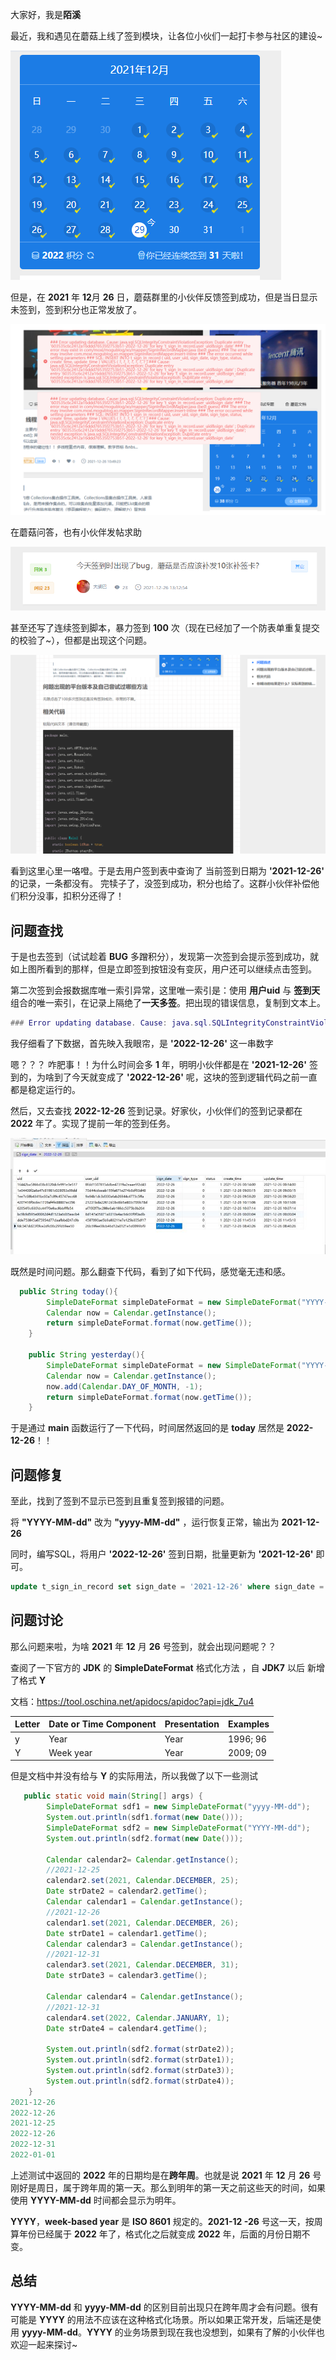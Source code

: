 大家好，我是**陌溪**

最近，我和遇见在蘑菇上线了签到模块，让各位小伙们一起打卡参与社区的建设~


![签到](images/image-20211229083338607.png)

但是，在 **2021** 年 **12**月 **26** 日，蘑菇群里的小伙伴反馈签到成功，但是当日显示未签到，签到积分也正常发放了。


![image-20211229083741576](images/image-20211229083741576.png)

在蘑菇问答，也有小伙伴发帖求助


![image-20211229084741217](images/image-20211229084741217.png)

甚至还写了连续签到脚本，暴力签到 **100** 次（现在已经加了一个防表单重复提交的校验了~），但都是出现这个问题。


![image-20211229084841446](images/image-20211229084841446.png)

看到这里心里一咯噔。于是去用户签到表中查询了 当前签到日期为 **'2021-12-26'**  的记录，一条都没有。 完犊子了，没签到成功，积分也给了。这群小伙伴补偿他们积分没事，扣积分还得了！

## 问题查找

于是也去签到（试试趁着 **BUG** 多蹭积分），发现第一次签到会提示签到成功，就如上图所看到的那样，但是立即签到按钮没有变灰，用户还可以继续点击签到。

第二次签到会报数据库唯一索引异常，这里唯一索引是：使用  **用户uid** 与 **签到天** 组合的唯一索引，在记录上隔绝了**一天多签**。把出现的错误信息，复制到文本上。

```lua
### Error updating database. Cause: java.sql.SQLIntegrityConstraintViolationException: Duplicate entry '8fdd1507815ddbe47319a2eaae9f2d43-2022-12-26' for key 't_sign_in_record.user_uid&sign_date' ### The error may exist in com/moxi/mogublog/xo/mapper/SignInRecordMapper.java (best guess) ### The error may involve com.moxi.mogublog.xo.mapper.SignInRecordMapper.insert-Inline ### The error occurred while setting parameters ### SQL: INSERT INTO t_sign_in_record ( uid, user_uid, sign_date, sign_type, status, create_time, update_time ) VALUES ( ?, ?, ?, ?, ?, ?, ? ) ### Cause: java.sql.SQLIntegrityConstraintViolationException: Duplicate entry '8fdd1507815ddbe47319a2eaae9f2d43-2022-12-26' for key 't_sign_in_record.user_uid&sign_date' ; Duplicate entry '8fdd1507815ddbe47319a2eaae9f2d43-2022-12-26' for key 't_sign_in_record.user_uid&sign_date'; nested exception is java.sql.SQLIntegrityConstraintViolationException: Duplicate entry '8fdd1507815ddbe47319a2eaae9f2d43-2022-12-26' for key 't_sign_in_record.user_uid&sign_date'
```

我仔细看了下数据，首先映入我眼帘，是  **'2022-12-26'** 这一串数字  

嗯？？？ 咋肥事！！为什么时间会多 **1** 年，明明小伙伴都是在 **'2021-12-26'** 签到的，为啥到了今天就变成了 **'2022-12-26'** 呢，这块的签到逻辑代码之前一直都是稳定运行的。

然后，又去查找 **2022-12-26** 签到记录。好家伙，小伙伴们的签到记录都在 **2022** 年了。实现了提前一年的签到任务。


![image-20211229090941969](images/image-20211229090941969.png)

既然是时间问题。那么翻查下代码，看到了如下代码，感觉毫无违和感。

```java
  public String today(){
        SimpleDateFormat simpleDateFormat = new SimpleDateFormat("YYYY-MM-dd");
        Calendar now = Calendar.getInstance();
        return simpleDateFormat.format(now.getTime());
    }

    public String yesterday(){
        SimpleDateFormat simpleDateFormat = new SimpleDateFormat("YYYY-MM-dd");
        Calendar now = Calendar.getInstance();
        now.add(Calendar.DAY_OF_MONTH, -1);
        return simpleDateFormat.format(now.getTime());
    }
```

于是通过 **main** 函数运行了一下代码，时间居然返回的是 **today** 居然是 **2022-12-26**！！

## 问题修复

至此，找到了签到不显示已签到且重复签到报错的问题。

将 **"YYYY-MM-dd"** 改为 **"yyyy-MM-dd"** ，运行恢复正常，输出为  **2021-12-26**

同时，编写SQL，将用户 **'2022-12-26'** 签到日期，批量更新为  **'2021-12-26'** 即可。

```sql
update t_sign_in_record set sign_date = '2021-12-26' where sign_date = '2022-12-26'
```

## 问题讨论

那么问题来啦，为啥 **2021** 年 **12** 月 **26** 号签到，就会出现问题呢？？

查阅了一下官方的 **JDK** 的 **SimpleDateFormat** 格式化方法 ，自 **JDK7** 以后 新增了格式  **Y**

文档：https://tool.oschina.net/apidocs/apidoc?api=jdk_7u4

| Letter | Date or Time Component | Presentation | Examples |
| ------ | ---------------------- | ------------ | -------- |
| y      | Year                   | Year         | 1996; 96 |
| Y      | Week year              | Year         | 2009; 09 |

但是文档中并没有给与 **Y** 的实际用法，所以我做了以下一些测试

```java
   public static void main(String[] args) {
        SimpleDateFormat sdf1 = new SimpleDateFormat("yyyy-MM-dd");
        System.out.println(sdf1.format(new Date()));
        SimpleDateFormat sdf2 = new SimpleDateFormat("YYYY-MM-dd");
        System.out.println(sdf2.format(new Date()));

        Calendar calendar2= Calendar.getInstance();
        //2021-12-25
        calendar2.set(2021, Calendar.DECEMBER, 25);
        Date strDate2 = calendar2.getTime();
        Calendar calendar1 = Calendar.getInstance();
        //2021-12-26
        calendar1.set(2021, Calendar.DECEMBER, 26);
        Date strDate1 = calendar1.getTime();
        Calendar calendar3 = Calendar.getInstance();
        //2021-12-31
        calendar3.set(2021, Calendar.DECEMBER, 31);
        Date strDate3 = calendar3.getTime();

        Calendar calendar4 = Calendar.getInstance();
        //2021-12-31
        calendar4.set(2022, Calendar.JANUARY, 1);
        Date strDate4 = calendar4.getTime();

        System.out.println(sdf2.format(strDate2));
        System.out.println(sdf2.format(strDate1));
        System.out.println(sdf2.format(strDate3));
        System.out.println(sdf2.format(strDate4));
    }
2021-12-26
2022-12-26
2021-12-25
2022-12-26
2022-12-31
2022-01-01
```

上述测试中返回的 **2022** 年的日期均是在**跨年周**。也就是说 **2021** 年 **12** 月 **26** 号刚好是周日，属于跨年周的第一天。那么到明年的第一天之前这些天的时间，如果使用 **YYYY-MM-dd** 时间都会显示为明年。

**YYYY**，**week-based year** 是 **ISO 8601** 规定的。**2021-12 -26** 号这一天，按周算年份已经属于 **2022** 年了，格式化之后就变成 **2022** 年，后面的月份日期不变。

## 总结

**YYYY-MM-dd** 和 **yyyy-MM-dd** 的区别目前出现只在跨年周才会有问题。很有可能是 **YYYY** 的用法不应该在这种格式化场景。所以如果正常开发，后端还是使用 **yyyy-MM-dd**。**YYYY** 的业务场景到现在我也没想到，如果有了解的小伙伴也欢迎一起来探讨~

